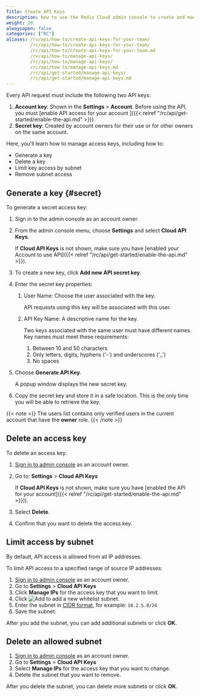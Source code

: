 ```yaml
---
Title: Create API Keys
description: How to use the Redis Cloud admin console to create and manage API Keys for your Account's team owners
weight: 20
alwaysopen: false
categories: ["RC"]
aliases: /rv/api/how-to/create-api-keys-for-your-team/
         /rc/api/how-to/create-api-keys-for-your-team/
         /rc/api/how-to/create-api-keys-for-your-team.md
         /rv/api/how-to/manage-api-keys/
         /rc/api/how-to/manage-api-keys/
         /rc/api/how-to/manage-api-keys.md
         /rc/api/get-started/manage-api-keys/
         /rc/api/get-started/manage-api-keys.md
---
```

Every API request must include the following two API keys:

1. **Account key**: Shown in the **Settings** > **Account**.
    Before using the API, you must [enable API access for your account ]({{< relref  "/rc/api/get-started/enable-the-api.md" >}}).
1. **Secret key**: Created by account owners for their use or for other owners on the same account.

Here, you'll learn how to manage access keys, including how to:

- Generate a key
- Delete a key
- Limit key access by subnet
- Remove subnet access

## Generate a key {#secret}

To generate a secret access key:

1. Sign in to the admin console as an account owner.
1. From the admin console menu, choose **Settings** and select **Cloud API Keys**.

    If **Cloud API Keys** is not shown, make sure you have [enabled your Account to use API]({{< relref "/rc/api/get-started/enable-the-api.md" >}}).
1. To create a new key, click **Add new API secret key**.
1. Enter the secret key properties:
    1. User Name: Choose the user associated with the key.

        API requests using this key will be associated with this user.
    1. API Key Name: A descriptive name for the key.

        Two keys associated with the same user must have different names. Key names must meet these requirements:
        1. Between 10 and 50 characters
        1. Only letters, digits, hyphens ('-') and underscores ('_')
        1. No spaces
1. Choose **Generate API Key**.

    A popup window displays the new secret key.
1. Copy the secret key and store it in a safe location. This is the only time you will be able to retrieve the key.

{{< note >}}
The users list contains only verified users in the current account that have the **owner** role.
{{< /note >}}

## Delete an access key

To delete an access key:

1. [Sign in to admin console](https://app.redislabs.com) as an account owner.
1. Go to: **Settings** > **Cloud API Keys**

    If **Cloud API Keys** is not shown, make sure you have [enabled the API for your account]({{< relref "/rc/api/get-started/enable-the-api.md" >}})).
1. Select **Delete**.
1. Confirm that you want to delete the access key.

## Limit access by subnet

By default, API access is allowed from all IP addresses.

To limit API access to a specified range of source IP addresses:

1. [Sign in to admin console](https://app.redislabs.com) as an account owner.
1. Go to **Settings** > **Cloud API Keys**
1. Click **Manage IPs** for the access key that you want to limit.
1. Click ![Add](/images/rs/icon_add.png#no-click "Add") to add a new whitelist subnet.
1. Enter the subnet in [CIDR format](https://en.wikipedia.org/wiki/Classless_Inter-Domain_Routing#CIDR_notation), for example: `10.2.5.0/24`
1. Save the subnet.

After you add the subnet, you can add additional subnets or click **OK**.

## Delete an allowed subnet

1. [Sign in to admin console](https://app.redislabs.com) as an account owner.
1. Go to **Settings** > **Cloud API Keys**
1. Select  **Manage IPs** for the access key that you want to change.
1. Delete the subnet that you want to remove.

After you delete the subnet, you can delete more subnets or click **OK**.
